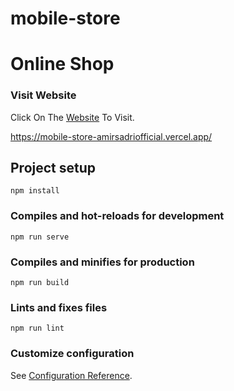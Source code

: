 # mobile-store
# Online Shop
### Visit Website
Click On The [Website](https://amirsadriofficial.github.io/Online-Shop/) To Visit.

https://mobile-store-amirsadriofficial.vercel.app/

## Project setup
```
npm install
```

### Compiles and hot-reloads for development
```
npm run serve
```

### Compiles and minifies for production
```
npm run build
```

### Lints and fixes files
```
npm run lint
```

### Customize configuration
See [Configuration Reference](https://cli.vuejs.org/config/).
